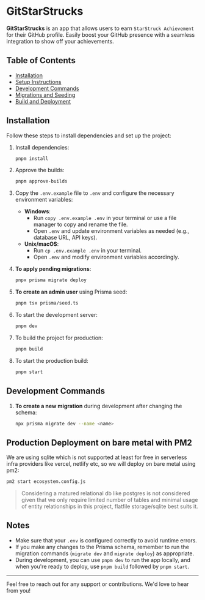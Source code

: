
# GitStarStrucks

**GitStarStrucks** is an app that allows users to earn `StarStruck Achievement` for their GitHub profile. Easily boost your GitHub presence with a seamless integration to show off your achievements.

## Table of Contents
- [Installation](#installation)
- [Setup Instructions](#setup-instructions)
- [Development Commands](#development-commands)
- [Migrations and Seeding](#migrations-and-seeding)
- [Build and Deployment](#build-and-deployment)

## Installation

Follow these steps to install dependencies and set up the project:

1. Install dependencies:
   ```bash
   pnpm install
   ```

2. Approve the builds:
   ```bash
   pnpm approve-builds
   ```

3. Copy the `.env.example` file to `.env` and configure the necessary environment variables:
   - **Windows**:
     - Run `copy .env.example .env` in your terminal or use a file manager to copy and rename the file.
     - Open `.env` and update environment variables as needed (e.g., database URL, API keys).
   - **Unix/macOS**:
     - Run `cp .env.example .env` in your terminal.
     - Open `.env` and modify environment variables accordingly.

4. **To apply pending migrations**:
   ```bash
   pnpx prisma migrate deploy
   ```

5. **To create an admin user** using Prisma seed:
   ```bash
   pnpm tsx prisma/seed.ts
   ```

6. To start the development server:
   ```bash
   pnpm dev
   ```

7. To build the project for production:
   ```bash
   pnpm build
   ```

8. To start the production build:
   ```bash
   pnpm start
   ```

## Development Commands

1. **To create a new migration** during development after changing the schema:
   ```bash
   npx prisma migrate dev --name <name>
   ```



## Production Deployment on bare metal with PM2
We are using sqlite which is not supported at least for free in  serverless infra providers like vercel, netlify etc, so we will deploy on bare metal using pm2:
   ```bash
   pm2 start ecosystem.config.js
   ```
>Considering a matured relational db like postgres is not considered given that we only require limited number of tables and minimal usage of entity relationships in this project, flatfile storage/sqlite best suits it.
## Notes

- Make sure that your `.env` is configured correctly to avoid runtime errors.
- If you make any changes to the Prisma schema, remember to run the migration commands (`migrate dev` and `migrate deploy`) as appropriate.
- During development, you can use `pnpm dev` to run the app locally, and when you're ready to deploy, use `pnpm build` followed by `pnpm start`.

---

Feel free to reach out for any support or contributions. We'd love to hear from you!
